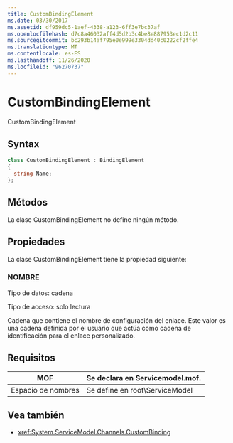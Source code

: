 ```yaml
---
title: CustomBindingElement
ms.date: 03/30/2017
ms.assetid: df959dc5-1aef-4338-a123-6ff3e7bc37af
ms.openlocfilehash: d7c8a46032aff4d5d2b3c4be8e887953ec1d2c11
ms.sourcegitcommit: bc293b14af795e0e999e3304dd40c0222cf2ffe4
ms.translationtype: MT
ms.contentlocale: es-ES
ms.lasthandoff: 11/26/2020
ms.locfileid: "96270737"
---
```

# <a name="custombindingelement"></a>CustomBindingElement

CustomBindingElement  
  
## <a name="syntax"></a>Syntax  
  
```csharp
class CustomBindingElement : BindingElement  
{  
  string Name;  
};  
```  
  
## <a name="methods"></a>Métodos  

 La clase CustomBindingElement no define ningún método.  
  
## <a name="properties"></a>Propiedades  

 La clase CustomBindingElement tiene la propiedad siguiente:  
  
### <a name="name"></a>NOMBRE  

 Tipo de datos: cadena  
  
 Tipo de acceso: solo lectura  
  
 Cadena que contiene el nombre de configuración del enlace. Este valor es una cadena definida por el usuario que actúa como cadena de identificación para el enlace personalizado.  
  
## <a name="requirements"></a>Requisitos  
  
|MOF|Se declara en Servicemodel.mof.|  
|---------|-----------------------------------|  
|Espacio de nombres|Se define en root\ServiceModel|  
  
## <a name="see-also"></a>Vea también

- <xref:System.ServiceModel.Channels.CustomBinding>
